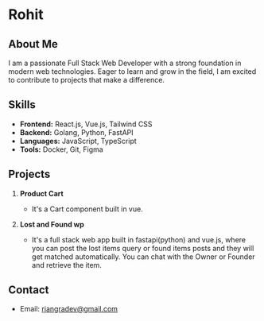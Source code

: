 # Rohit

## About Me
I am a passionate Full Stack Web Developer with a strong foundation in modern web technologies. Eager to learn and grow in the field, I am excited to contribute to projects that make a difference.

## Skills
- **Frontend:** React.js, Vue.js, Tailwind CSS
- **Backend:** Golang, Python, FastAPI
- **Languages:** JavaScript, TypeScript
- **Tools:** Docker, Git, Figma

## Projects
1. **Product Cart**
   - It's a Cart component built in vue.

2. **Lost and Found wp**
   - It's a full stack web app built in fastapi(python) and vue.js, where you can post the lost items query or found items posts and they will get matched automatically. You can chat with the Owner or Founder and retrieve the item.


## Contact
- Email: [rjangradev@gmail.com](mailto:rjangradev@gmail.com)

